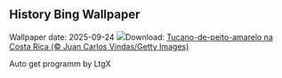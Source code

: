 ## History Bing Wallpaper
Wallpaper date: 2025-09-24
![](https://www.bing.com/th?id=OHR.ToucanForest_PT-BR8747698753_UHD.jpg&w=1000)Download: [Tucano-de-peito-amarelo na Costa Rica (© Juan Carlos Vindas/Getty Images)](https://www.bing.com/th?id=OHR.ToucanForest_PT-BR8747698753_UHD.jpg)

Auto get programm by LtgX
